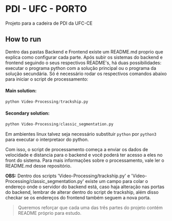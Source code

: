 # PDI - UFC - PORTO

Projeto para a cadeira de PDI da UFC-CE

## How to run

Dentro das pastas Backend e Frontend existe um README.md proprio que explica como configurar cada parte. Após subir os sistemas do backend e frontend seguindo o seus respectivos README's, há duas possibilidades: executar o programa python com a solução principal ou o programa da solução secundária. Só é necessário rodar os respectivos comandos abaixo para iniciar o script de processamento:

#### Main solution:
```python
python Video-Processing/trackship.py
```
#### Secondary solution:
```python
python Video-Processing/classic_segmentation.py
```

Em ambientes linux talvez seja necessário substituir ```python``` por ```python3``` para executar o interpretaor do python.



 Com isso, o script de processamento começa a enviar os dados de velocidade e distancia para o backend e você poderá ter acesso a eles no front do sistema. Para mais informações sobre o processamento, vale ler o README.md desse repositório.


 **OBS:** Dentro dos scripts 'Video-Processing/trackship.py' e 'Video-Processing/classic_segmentation.py' existe um campo para colar o endereço onde o servidor do backend está, caso haja alteração nas portas do backend, lembrar de alterar dentro do script de trackship, além disso checkar se os endereços do frontend também seguem a nova porta.

 > Queremos reforçar que cada uma das três partes do projeto contém README próprio para estudo.
